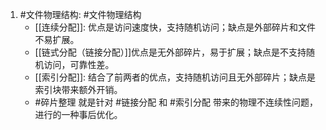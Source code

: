1. #文件物理结构: #文件物理结构
    *   [[连续分配]]:  优点是访问速度快，支持随机访问；缺点是外部碎片和文件不易扩展。
    *  [[链式分配（链接分配）]]优点是无外部碎片，易于扩展；缺点是不支持随机访问，可靠性差。
    *   [[索引分配]]: 结合了前两者的优点，支持随机访问且无外部碎片；缺点是索引块带来额外开销。
    *  #碎片整理 就是针对 #链接分配 和 #索引分配 带来的物理不连续性问题，进行的一种事后优化。